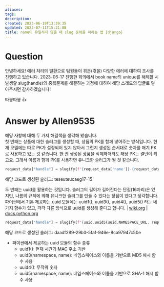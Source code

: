 ```yaml
---
aliases: 
tags: 
description:
created: 2023-06-19T13:39:35
updated: 2023-07-11T15:21:08
title: name이 유일하지 않을 때 slug 중복을 피하는 법 {django}
---
```

# Question
  
안녕하세요! 에러 처리의 일환으로 팀원들이 겪은(겪을) 다양한 에러에 대하여 조사를 진행하고 있습니다. 2023-06-17 진행한 회의에서 book name의 unique를 해제할 시 발생할 slug(handle)의 중복문제를 해결하는 과정에 대하여 해당 스레드의 답글로 달아주시면 감사하겠습니다!

따봉따봉 👍

# Answer by Allen9535

해당 사항에 대해 두 가지 해결책을 생각해 봤습니다.  
첫 번째는 상품에 대한 슬러그를 생성할 때, 상품의 PK를 함께 넣어주는 방식입니다. 현재 모델에는 따로 PK가 설정되어 있지 않아서 그런지 생성된 순서대로 숫자를 매겨 PK로 사용하고 있는 것 같습니다. 한 번 생성된 상품을 삭제하더라도 해당 PK는 결번이 되고요. 그래서 이름과 함께 PK를 사용하면 유니크한 슬러그가 될 것 같습니다.

```python
request_data["handle"] = slugify(f"{request_data['name']}-{request_data['user']}")
```

해당 코드로 생성된 슬러그: teseuteucaeg17-15

두 번째는 uuid를 활용하는 것입니다. 슬러그의 길이가 길어진다는 단점(16자리)은 있지만, 나름의 규칙에 의해 유니크한 슬러그를 만들 수 있다는 장점이 있다고 생각합니다. 파이썬에서 기본 제공하는 uuid 모듈에는 uuid1(), uuid3(), uuid4(), uuid5() 라는 네 가지 함수가 있고, 각각 다른 방식으로 uuid를 생성해 준다고 합니다. | [wiki.org](https://en.wikipedia.org/wiki/Universally_unique_identifier) | [docs.python.org](https://docs.python.org/3/library/uuid.html)

```python
request_data["handle"] = slugify(f"{uuid.uuid5(uuid.NAMESPACE_URL, request_data['name'])}")
```

해당 코드로 생성된 슬러그: daadf289-29b0-5faf-946e-8ca97947c50e

- 파이썬에서 제공하는 uuid 모듈의 함수 종류
    - uuid1(): 현재 시간과 MAC 주소 기반
    - uuid3(namespace, name): 네임스페이스와 이름을 기반으로 MD5 해시 함수 사용
    - uuid4(): 무작위 숫자
    - uuid5(namespace, name): 네임스페이스와 이름을 기반으로 SHA-1 해시 함수 사용